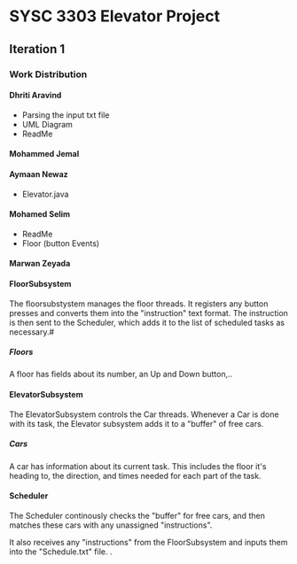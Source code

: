 # SYSC 3303 Elevator Project

## Iteration 1
### Work Distribution
#### Dhriti Aravind
- Parsing the input txt file
- UML Diagram
- ReadMe
#### Mohammed Jemal
#### Aymaan Newaz
- Elevator.java
#### Mohamed Selim
- ReadMe
- Floor (button Events)
#### Marwan Zeyada

#### FloorSubsystem
The floorsubstystem manages the floor threads. It registers any button presses and converts them into the "instruction" text format. The instruction is then sent to the Scheduler,
which adds it to the list of scheduled tasks as necessary.#
##### Floors
A floor has fields about its number, an Up and  Down button,..

#### ElevatorSubsystem
The ElevatorSubsystem controls the Car threads. Whenever a Car is done with its task, the Elevator subsystem adds it to a "buffer" of free cars.

##### Cars
A car has information about its current task. This includes the floor it's heading to, the direction, and times needed for each part of the task.

#### Scheduler
The Scheduler continously checks the "buffer" for free cars, and then matches these cars with any unassigned "instructions".

It also receives any "instructions" from the FloorSubsystem and inputs them into the "Schedule.txt" file.
.
